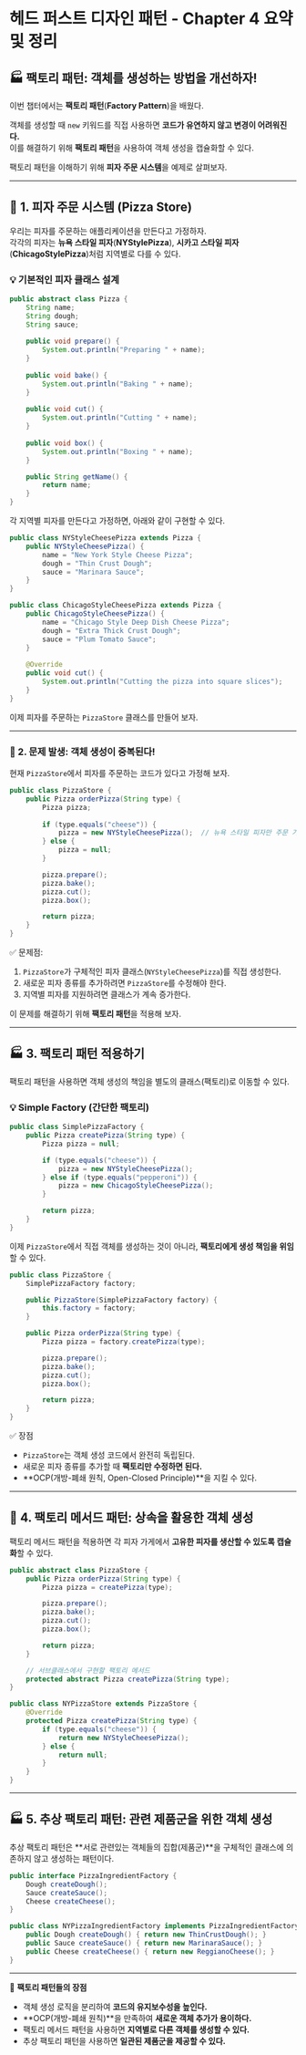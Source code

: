 # 헤드 퍼스트 디자인 패턴 - Chapter 4 요약 및 정리

## 🏭 팩토리 패턴: 객체를 생성하는 방법을 개선하자!

이번 챕터에서는 **팩토리 패턴**(**Factory Pattern**)을 배웠다.

객체를 생성할 때 `new` 키워드를 직접 사용하면 **코드가 유연하지 않고 변경이 어려워진다.**  
이를 해결하기 위해 **팩토리 패턴**을 사용하여 객체 생성을 캡슐화할 수 있다.

팩토리 패턴을 이해하기 위해 **피자 주문 시스템**을 예제로 살펴보자.

---

## 🍕 1. 피자 주문 시스템 (Pizza Store)

우리는 피자를 주문하는 애플리케이션을 만든다고 가정하자.  
각각의 피자는 **뉴욕 스타일 피자**(**NYStylePizza**), **시카고 스타일 피자**(**ChicagoStylePizza**)처럼 지역별로 다를 수 있다.

### 💡 기본적인 피자 클래스 설계

```java
public abstract class Pizza {
    String name;
    String dough;
    String sauce;
    
    public void prepare() {
        System.out.println("Preparing " + name);
    }
    
    public void bake() {
        System.out.println("Baking " + name);
    }
    
    public void cut() {
        System.out.println("Cutting " + name);
    }
    
    public void box() {
        System.out.println("Boxing " + name);
    }

    public String getName() {
        return name;
    }
}
```

각 지역별 피자를 만든다고 가정하면, 아래와 같이 구현할 수 있다.

```java
public class NYStyleCheesePizza extends Pizza {
    public NYStyleCheesePizza() {
        name = "New York Style Cheese Pizza";
        dough = "Thin Crust Dough";
        sauce = "Marinara Sauce";
    }
}

public class ChicagoStyleCheesePizza extends Pizza {
    public ChicagoStyleCheesePizza() {
        name = "Chicago Style Deep Dish Cheese Pizza";
        dough = "Extra Thick Crust Dough";
        sauce = "Plum Tomato Sauce";
    }
    
    @Override
    public void cut() {
        System.out.println("Cutting the pizza into square slices");
    }
}
```

이제 피자를 주문하는 `PizzaStore` 클래스를 만들어 보자.

---

### 🚨 2. 문제 발생: 객체 생성이 중복된다!

현재 `PizzaStore`에서 피자를 주문하는 코드가 있다고 가정해 보자.

```java
public class PizzaStore {
    public Pizza orderPizza(String type) {
        Pizza pizza;
        
        if (type.equals("cheese")) {
            pizza = new NYStyleCheesePizza();  // 뉴욕 스타일 피자만 주문 가능
        } else {
            pizza = null;
        }

        pizza.prepare();
        pizza.bake();
        pizza.cut();
        pizza.box();

        return pizza;
    }
}
```

✅ 문제점:
1. `PizzaStore`가 구체적인 피자 클래스(`NYStyleCheesePizza`)를 직접 생성한다.
2. 새로운 피자 종류를 추가하려면 `PizzaStore`를 수정해야 한다.
3. 지역별 피자를 지원하려면 클래스가 계속 증가한다.

이 문제를 해결하기 위해 **팩토리 패턴**을 적용해 보자.

---

## 🏭 3. 팩토리 패턴 적용하기

팩토리 패턴을 사용하면 객체 생성의 책임을 별도의 클래스(팩토리)로 이동할 수 있다.

### 💡 Simple Factory (간단한 팩토리)

```java
public class SimplePizzaFactory {
    public Pizza createPizza(String type) {
        Pizza pizza = null;

        if (type.equals("cheese")) {
            pizza = new NYStyleCheesePizza();
        } else if (type.equals("pepperoni")) {
            pizza = new ChicagoStyleCheesePizza();
        }

        return pizza;
    }
}
```

이제 `PizzaStore`에서 직접 객체를 생성하는 것이 아니라, **팩토리에게 생성 책임을 위임**할 수 있다.

```java
public class PizzaStore {
    SimplePizzaFactory factory;

    public PizzaStore(SimplePizzaFactory factory) {
        this.factory = factory;
    }

    public Pizza orderPizza(String type) {
        Pizza pizza = factory.createPizza(type);

        pizza.prepare();
        pizza.bake();
        pizza.cut();
        pizza.box();

        return pizza;
    }
}
```

✅ 장점
- `PizzaStore`는 객체 생성 코드에서 완전히 독립된다.
- 새로운 피자 종류를 추가할 때 **팩토리만 수정하면 된다.**
- **OCP(개방-폐쇄 원칙, Open-Closed Principle)**을 지킬 수 있다.

---

## 🏢 4. 팩토리 메서드 패턴: 상속을 활용한 객체 생성

팩토리 메서드 패턴을 적용하면 각 피자 가게에서 **고유한 피자를 생산할 수 있도록 캡슐화**할 수 있다.

```java
public abstract class PizzaStore {
    public Pizza orderPizza(String type) {
        Pizza pizza = createPizza(type);

        pizza.prepare();
        pizza.bake();
        pizza.cut();
        pizza.box();

        return pizza;
    }

    // 서브클래스에서 구현할 팩토리 메서드
    protected abstract Pizza createPizza(String type);
}
```

```java
public class NYPizzaStore extends PizzaStore {
    @Override
    protected Pizza createPizza(String type) {
        if (type.equals("cheese")) {
            return new NYStyleCheesePizza();
        } else {
            return null;
        }
    }
}
```

---

## 🏭 5. 추상 팩토리 패턴: 관련 제품군을 위한 객체 생성

추상 팩토리 패턴은 **서로 관련있는 객체들의 집합(제품군)**을 구체적인 클래스에 의존하지 않고 생성하는 패턴이다.

```java
public interface PizzaIngredientFactory {
    Dough createDough();
    Sauce createSauce();
    Cheese createCheese();
}
```

```java
public class NYPizzaIngredientFactory implements PizzaIngredientFactory {
    public Dough createDough() { return new ThinCrustDough(); }
    public Sauce createSauce() { return new MarinaraSauce(); }
    public Cheese createCheese() { return new ReggianoCheese(); }
}
```

---

🎯 **팩토리 패턴들의 장점**
- 객체 생성 로직을 분리하여 **코드의 유지보수성을 높인다.**
- **OCP(개방-폐쇄 원칙)**을 만족하여 **새로운 객체 추가가 용이하다.**
- 팩토리 메서드 패턴을 사용하면 **지역별로 다른 객체를 생성할 수 있다.**
- 추상 팩토리 패턴을 사용하면 **일관된 제품군을 제공할 수 있다.**